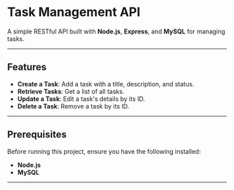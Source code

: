# Task Management API

A simple RESTful API built with **Node.js**, **Express**, and **MySQL** for managing tasks.

---

## Features

- **Create a Task**: Add a task with a title, description, and status.
- **Retrieve Tasks**: Get a list of all tasks.
- **Update a Task**: Edit a task's details by its ID.
- **Delete a Task**: Remove a task by its ID.

---

## Prerequisites

Before running this project, ensure you have the following installed:

- **Node.js**
- **MySQL**
---
